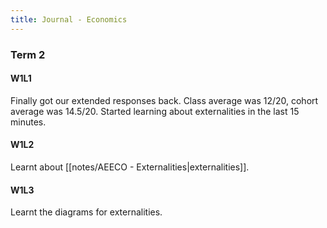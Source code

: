 ```yaml
---
title: Journal - Economics
---
```


### Term 2
#### W1L1
Finally got our extended responses back. Class average was 12/20, cohort average was 14.5/20. Started learning about externalities in the last 15 minutes.

#### W1L2
Learnt about [[notes/AEECO - Externalities|externalities]].

#### W1L3
Learnt the diagrams for externalities.




